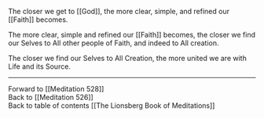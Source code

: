 The closer we get to [[God]], the more clear, simple, and refined our [[Faith]] becomes. 

The more clear, simple and refined our [[Faith]] becomes, the closer we find our Selves to All other people of Faith, and indeed to All creation. 

The closer we find our Selves to All Creation, the more united we are with Life and its Source. 

___

Forward to [[Meditation 528]]  
Back to [[Meditation 526]]  
Back to table of contents [[The Lionsberg Book of Meditations]]  